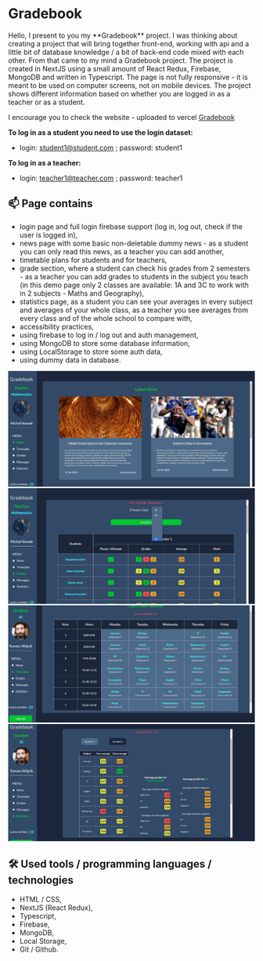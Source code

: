 <h1>Gradebook</h1>

<p>Hello, I present to you my **Gradebook** project. I was thinking about creating a project that will bring together front-end, working with api and a little bit of database knowledge / a bit of back-end code mixed with each other. From that came to my mind a Gradebook project. The project is created in NextJS using a small amount of React Redux, Firebase, MongoDB and written in Typescript.
The page is not fully responsive - it is meant to be used on computer screens, not on mobile devices. The project shows different information based on whether you are logged in as a teacher or as a student.</p>

<p>I encourage you to check the website - uploaded to vercel <a href='https://gradebook-mu.vercel.app'>Gradebook</a></p>

<b>To log in as a student you need to use the login dataset:</b>

-   login: student1@student.com ; password: student1

<b>To log in as a teacher:</b>

-   login: teacher1@teacher.com ; password: teacher1

<h2>📫 Page contains</h2>

-   login page and full login firebase support (log in, log out, check if the user is logged in),
-   news page with some basic non-deletable dummy news - as a student you can only read this news, as a teacher you can add another,
-   timetable plans for students and for teachers,
-   grade section, where a student can check his grades from 2 semesters - as a teacher you can add grades to students in the subject you teach (in this demo page only 2 classes are available: 1A and 3C to work with in 2 subjects - Maths and Geography),
-   statistics page, as a student you can see your averages in every subject and averages of your whole class, as a teacher you see averages from every class and of the whole school to compare with,
-   accessibility practices,
-   using firebase to log in / log out and auth management,
-   using MongoDB to store some database information,
-   using LocalStorage to store some auth data,
-   using dummy data in database.

<div align='center'>
<img src='./src/assets/photo1.jpg'>
<img src='./src/assets/photo2.jpg'>
<img src='./src/assets/photo3.jpg'>
<img src='./src/assets/photo4.jpg'>
</div>

<h2>🛠 Used tools / programming languages / technologies</h2>

-   HTML / CSS,
-   NextJS (React Redux),
-   Typescript,
-   Firebase,
-   MongoDB,
-   Local Storage,
-   Git / Github.
